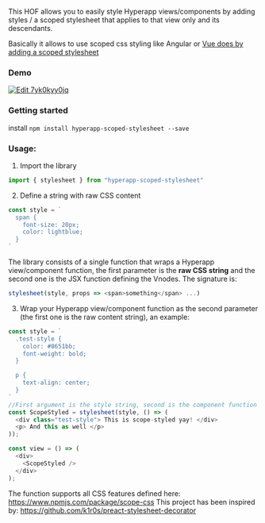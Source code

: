 This HOF allows you to easily style Hyperapp views/components by adding styles / a scoped stylesheet that applies to that view only and its descendants.

Basically it allows to use scoped css styling like Angular or [Vue does by adding a scoped stylesheet](https://vue-loader.vuejs.org/en/features/scoped-css.html)

### Demo
[![Edit 7yk0kyy0jq](https://codesandbox.io/static/img/play-codesandbox.svg)](https://codesandbox.io/s/7yk0kyy0jq)

### Getting started

install `npm install hyperapp-scoped-stylesheet --save`

### Usage:

1. Import the library
```javascript
import { stylesheet } from "hyperapp-scoped-stylesheet"
```

2. Define a string with raw CSS content
```javascript
const style = `
  span { 
    font-size: 20px; 
    color: lightblue; 
  }
`
```

The library consists of a single function that wraps a Hyperapp view/component function, the first parameter is the **raw CSS string** and the second one is the JSX function defining the Vnodes. The signature is:

```javascript
stylesheet(style, props => <span>something</span> ...)
```

3. Wrap your Hyperapp view/component function as the second parameter (the first one is the raw content string), an example:


```javascript
const style = `
  .test-style {
    color: #8651bb;
    font-weight: bold;
  }

  p {
    text-align: center;
  }
`
//First argument is the style string, second is the component function
const ScopeStyled = stylesheet(style, () => (
  <div class="test-style"> This is scope-styled yay! </div>
  <p> And this as well </p>
));

const view = () => (
  <div>
    <ScopeStyled />
  </div>
);

```

The function supports all CSS features defined here: https://www.npmjs.com/package/scope-css 
This project has been inspired by: https://github.com/k1r0s/preact-stylesheet-decorator
